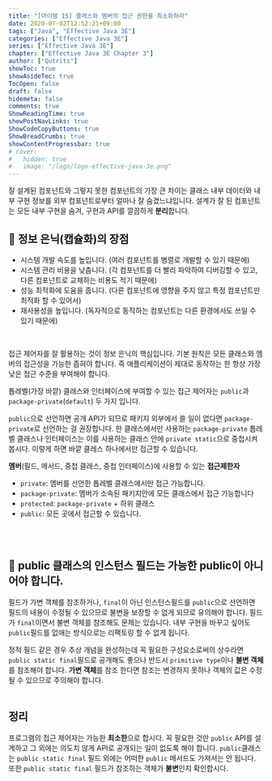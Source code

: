 ```yaml
---
title: "[아이템 15] 클래스와 멤버의 접근 권한을 최소화하라"
date: 2020-07-02T12:52:21+09:00
tags: ["Java", "Effective Java 3E"]
categories: ["Effective Java 3E"]
series: ["Effective Java 3E"]
chapter: ["Effective Java 3E Chapter 3"]
author: ["Qutrits"]
showToc: true
showAsideToc: true
TocOpen: false
draft: false
hidemeta: false
comments: true
ShowReadingTime: true
showPostNavLinks: true
ShowCodeCopyButtons: true
ShowBreadCrumbs: true
showContentProgressbar: true
# cover:
#   hidden: true
#   image: "/logo/logo-effective-java-3e.png"
---
```

잘 설계된 컴포넌트와 그렇지 못한 컴포넌트의 가장 큰 차이는 클래스 내부 데이터와 내부 구현 정보를 외부 컴포넌트로부터 얼마나 잘 숨겼느냐입니다. 설계가 잘 된 컴포넌트는 모든 내부 구현을 숨겨, 구현과 API를 깔끔하게 **분리**합니다. 
<br>

## 📌 정보 은닉(캡슐화)의 장점
- 시스템 개발 속도를 높입니다. (여러 컴포넌트를 병렬로 개발할 수 있기 때문에)
- 시스템 관리 비용을 낮춥니다. (각 컴포넌트를 더 빨리 파악하여 디버깅할 수 있고, 다른 컴포넌트로 교체하는 비용도 적기 때문에)
- 성능 최적화에 도움을 줍니다. (다른 컴포넌트에 영향을 주지 않고 특정 컴포넌트만 최적화 할 수 있어서)
- 재사용성을 높입니다. (독자적으로 동작하는 컴포넌트는 다른 환경에서도 쓰일 수 있기 때문에)
<br>

접근 제어자를 잘 활용하는 것이 정보 은닉의 핵심입니다. 기본 원칙은 모든 클래스와 멤버의 접근성을 가능한 좁혀야 합니다. 즉 애플리케이션이 제대로 동작하는 한 항상 가장 낮은 접근 수준을 부여해야 합니다.

톱레벨(가장 바깥) 클래스와 인터페이스에 부여할 수 있는 접근 제어자는 `public`과 `package-private`(`default`) 두 가지 입니다.

`public`으로 선언하면 공개 API가 되므로 패키지 외부에서 쓸 일이 없다면 `package-private`로 선언하는 걸 권장합니다. 한 클래스에서만 사용하는 `package-private` 톱레벨 클래스나 인터페이스는 이를 사용하는 클래스 안에 `private static`으로 중첩시켜봅시다. 이렇게 하면 바깥 클레스 하나에서만 접근할 수 있습니다.
<br>

**멤버**(필드, 메서드, 중첩 클래스, 중첩 인터페이스)에 사용할 수 있는 **접근제한자**

- `private`: 멤버를 선언한 톱레벨 클래스에서만 접근 가능합니다.
- `package-private`: 멤버가 소속된 패키지안에 모든 클래스에서 접근 가능합니다
- `protected`: `package-private` + 하위  클래스
- `public`: 모든 곳에서 접근할 수 있습니다.
<br>
<br>

## 📌 public 클래스의 인스턴스 필드는 가능한 public이 아니어야 합니다.

필드가 가변 객체를 참조하거나, `final`이 아닌 인스턴스필드를 `public`으로 선언하면 필드의 내용이 수정될 수 있으므로 불변을 보장할 수 없게 되므로 유의해야 합니다. 필드가 `final`이면서 불변 객체를 참조해도 문제는 있습니다. 내부 구현을 바꾸고 싶어도 `public`필드를 없애는 방식으로는 리팩토링 할 수 없게 됩니다.

정적 필드 같은 경우 추상 개념을 완성하는데 꼭 필요한 구성요소로써의 상수라면 `public static final`필드로 공개해도 좋으나 반드시 `primitive type`이나 **불변 객체**를 참조해야 합니다. **가변 객체**를 참조 한다면 참조는 변경하지 못하나 객체의 값은 수정될 수 있으므로 주의해야 합니다.
<br>
<br>

## <i class="user-fa-av-new-releases" aria-hidden="true"></i> 정리
프로그램의 접근 제어자는 가능한 **최소한**으로 합시다. 꼭 필요한 것만 `public` API를 설계하고 그 외에는 의도치 않게 API로 공개되는 일이 없도록 해야 합니다. `public`클래스는 `public static final` 필드 외에는 어떠한 `public` 메서드도 가져서는 안 됩니다. 또한 `public static final` 필드가 참조하는 객체가 **불변**인지 확인합시다.
